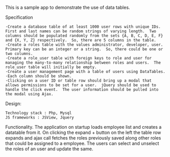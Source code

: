This is a sample app to demonstrate the use of data tables.


Specification
 
	·Create a database table of at least 1000 user rows with unique IDs.  First and last names can be random strings of varying length.  Two columns should be populated randomly from the sets {A, B, C, D, E, F} and {X, Y, Z} respectively.  So, there are 5 columns in the table.
	·Create a roles table with the values administrator, developer, user.  Primary key can be an integer or a string.  So, there could be one or two columns.
	·Create a role_user table with foreign keys to role and user for managing the many-to-many relationship between roles and users.  The role_user table will initially be empty.
 	·Create a user management page with a table of users using DataTables.
	·Each column should be shown.
	·Clicking on a user ID or table row should bring up a modal that allows permissions to be set for a user.  jQuery should be used to handle the click event.  The user information should be pulled into the modal using Ajax.
 

Design:

 	Technology stack : Php, Mysql
 	JS frameworks : JSView, Jquery

Functionality.
 	The application on startup loads employee list and creates a datatable from it. On clicking the expand + button on the left the table row expands and ajax call fetches the roles previously saved along other roles that could be assigned to a employee. The users can select and unselect the roles of an user and update the same.
